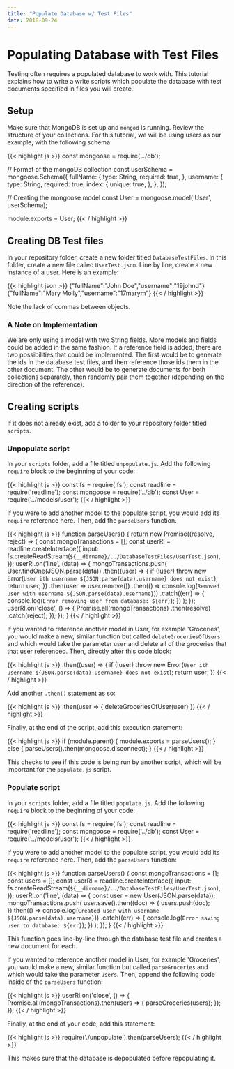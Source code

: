 ```yaml
---
title: "Populate Database w/ Test Files"
date: 2018-09-24
---
```


# Populating Database with Test Files

Testing often requires a populated database to work with. This tutorial explains how to write a write scripts which populate the database with test documents specified in files you will create.

## Setup

Make sure that MongoDB is set up and `mongod` is running. Review the structure of your collections. For this tutorial, we will be using users as our example, with the following schema:

{{< highlight js >}}
const mongoose = require('../db');

// Format of the mongoDB collection
const userSchema = mongoose.Schema({
  fullName: {
    type: String,
    required: true,
  },
  username: {
    type: String,
    required: true,
    index: {
      unique: true,
    },
  },
});

// Creating the mongoose model
const User = mongoose.model('User', userSchema);

module.exports = User;
{{< / highlight >}}

## Creating DB Test files

In your repository folder, create a new folder titled `DatabaseTestFiles`. In this folder, create a new file called `UserTest.json`. Line by line, create a new instance of a user. Here is an example:

{{< highlight json >}}
{"fullName":"John Doe","username":"19johnd"}
{"fullName":"Mary Molly","username":"17marym"}
{{< / highlight >}}

Note the lack of commas between objects.

### A Note on Implementation

We are only using a model with two String fields. More models and fields could be added in the same fashion. If a reference field is added, there are two possibilities that could be implemented. The first would be to generate the ids in the database test files, and then reference those ids them in the other document. The other would be to generate documents for both collections separately, then randomly pair them together (depending on the direction of the reference). 

## Creating scripts

If it does not already exist, add a folder to your repository folder titled `scripts`.

### Unpopulate script

In your `scripts` folder, add a file titled `unpopulate.js`.
Add the following `require` block to the beginning of your code:

{{< highlight js >}}
const fs = require('fs');
const readline = require('readline');
const mongoose = require('../db');
const User = require('../models/user');
{{< / highlight >}}

If you were to add another model to the populate script, you would add its `require` reference here.
Then, add the `parseUsers` function.

{{< highlight js >}}
function parseUsers() {
  return new Promise((resolve, reject) => {
    const mongoTransactions = [];
    const userRl = readline.createInterface({
      input: fs.createReadStream(`${__dirname}/../DatabaseTestFiles/UserTest.json`),
    });
    userRl.on('line', (data) => {
      mongoTransactions.push(
        User.findOne(JSON.parse(data))
          .then((user) => {
            if (!user) throw new Error(`User ith username ${JSON.parse(data).username} does not exist`);
            return user;
          })
          .then(user => user.remove())
          .then(() => console.log(`Removed user with username ${JSON.parse(data).username}`))
          .catch((err) => {
            console.log(`Error removing user from database: ${err}`);
          })
      );
    });
    userRl.on('close', () => {
      Promise.all(mongoTransactions)
        .then(resolve)
        .catch(reject);
    });
  });
}
{{< / highlight >}}

If you wanted to reference another model in User, for example 'Groceries', you would make a new, similar function but called `deleteGroceriesOfUsers` and which would take the parameter `user` and delete all of the groceries that that user referenced. Then, directly after this code block:

{{< highlight js >}}
.then((user) => {
  if (!user) throw new Error(`User ith username ${JSON.parse(data).username} does not exist`);
  return user;
})
{{< / highlight >}}

Add another `.then()` statement as so:

{{< highlight js >}}
.then(user => { deleteGroceriesOfUser(user) })
{{< / highlight >}}

Finally, at the end of the script, add this execution statement:

{{< highlight js >}}
if (module.parent) {
  module.exports = parseUsers();
} else {
  parseUsers().then(mongoose.disconnect);
}
{{< / highlight >}}

This checks to see if this code is being run by another script, which will be important for the `populate.js` script.

### Populate script

In your `scripts` folder, add a file titled `populate.js`. Add the following `require` block to the beginning of your code:

{{< highlight js >}}
const fs = require('fs');
const readline = require('readline');
const mongoose = require('../db');
const User = require('../models/user');
{{< / highlight >}}

If you were to add another model to the populate script, you would add its `require` reference here. Then, add the `parseUsers` function:

{{< highlight js >}}
function parseUsers() {
  const mongoTransactions = [];
  const users = [];
  const userRl = readline.createInterface({
    input: fs.createReadStream(`${__dirname}/../DatabaseTestFiles/UserTest.json`),
  });
  userRl.on('line', (data) => {
    const user = new User(JSON.parse(data));
    mongoTransactions.push(
      user.save().then((doc) => {
        users.push(doc);
      }).then(() => console.log(`Created user with username ${JSON.parse(data).username}`))
      .catch((err) => {
        console.log(`Error saving user to database: ${err}`);
      })
    );
  });
}
{{< / highlight >}}

This function goes line-by-line through the database test file and creates a new document for each.

If you wanted to reference another model in User, for example 'Groceries', you would make a new, similar function but called `parseGroceries` and which would take the parameter `users`. Then, append the following code inside of the `parseUsers` function:

{{< highlight js >}}
userRl.on('close', () => {
  Promise.all(mongoTransactions).then(users => {
    parseGroceries(users);
  });
});
{{< / highlight >}}

Finally, at the end of your code, add this statement:

{{< highlight js >}}
require('./unpopulate').then(parseUsers);
{{< / highlight >}}

This makes sure that the database is depopulated before repopulating it. 
